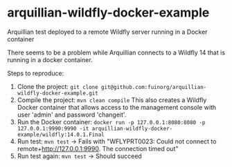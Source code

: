 # arquillian-wildfly-docker-example
Arquillian test deployed to a remote Wildfly server running in a Docker container

There seems to be a problem while Arquillian connects to a Wildfly 14 that is running in a docker container.

Steps to reproduce:

1. Clone the project: ```git clone git@github.com:fuinorg/arquillian-wildfly-docker-example.git```
2. Compile the project: ```mvn clean compile```
   This also creates a Wildfly Docker container that allows access to the management console with user 'admin' and password 'changeit'.
3. Run the Docker container: ```docker run -p 127.0.0.1:8080:8080 -p 127.0.0.1:9990:9990 -it arquillian-wildfly-docker-example/wildfly:14.0.1.Final```
4. Run test: ```mvn test``` -> Fails with "WFLYPRT0023: Could not connect to remote+http://127.0.0.1:9990. The connection timed out"
5. Run test again: ```mvn test``` -> Should succeed
   
   